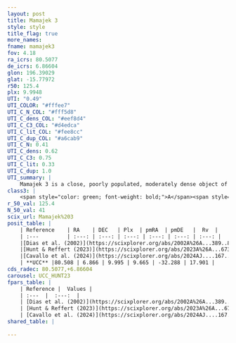 ```yaml
---
layout: post
title: Mamajek 3
style: style
title_flag: true
more_names: 
fname: mamajek3
fov: 4.18
ra_icrs: 80.5077
de_icrs: 6.86604
glon: 196.39029
glat: -15.77972
r50: 125.4
plx: 9.9948
UTI: "0.49"
UTI_COLOR: "#fffee7"
UTI_C_N_COL: "#fff5d8"
UTI_C_dens_COL: "#eef8d4"
UTI_C_C3_COL: "#d4edca"
UTI_C_lit_COL: "#fee8cc"
UTI_C_dup_COL: "#a6cab9"
UTI_C_N: 0.41
UTI_C_dens: 0.62
UTI_C_C3: 0.75
UTI_C_lit: 0.33
UTI_C_dup: 1.0
UTI_summary: |
    Mamajek 3 is a close, poorly populated, moderately dense object of high C3 quality. It is poorly studied in the literature.
class3: |
    <span style="color: green; font-weight: bold;">A</span><span style="color: #FFC300; font-weight: bold;">B</span>
r_50_val: 125.4
N_50_val: 41
scix_url: Mamajek%203
posit_table: |
    | Reference    | RA    | DEC   | Plx  | pmRA  | pmDE   |  Rv  |
    | :---         | :---: | :---: | :---: | :---: | :---: | :---: |
    |[Dias et al. (2002)](https://scixplorer.org/abs/2002A%26A...389..871D) | 81.796 | 6.267 | -- | 8.4 | -32.3 | 18.0 |
    |[Hunt & Reffert (2023)](https://scixplorer.org/abs/2023A%26A...673A.114H) | 81.552 | 6.736 | 10.052 | 9.714 | -32.736 | 16.108 |
    |[Cavallo et al. (2024)](https://scixplorer.org/abs/2024AJ....167...12C) | 80.888 | 7.107 | 10.018 | -- | -- | -- |
    | **UCC** |80.508 | 6.866 | 9.995 | 9.665 | -32.288 | 17.901 | 
cds_radec: 80.5077,+6.86604
carousel: UCC_HUNT23
fpars_table: |
    | Reference |  Values |
    | :---  |  :---:  |
    | [Dias et al. (2002)](https://scixplorer.org/abs/2002A%26A...389..871D) | `E(B-V)=0.06, Dist=92.0, Age=7.3` |
    | [Hunt & Reffert (2023)](https://scixplorer.org/abs/2023A%26A...673A.114H) | `AV50=0.104, diffAV50=0.314, MOD50=5.016, logAge50=7.222` |
    | [Cavallo et al. (2024)](https://scixplorer.org/abs/2024AJ....167...12C) | `AV50=0.38, dMod50=4.82, logAge50=7.45, [Fe/H]50=0.36` |
shared_table: |
    
---
```

